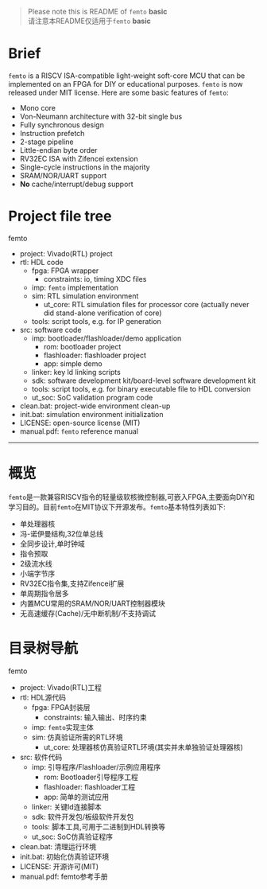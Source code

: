> Please note this is README of `femto` **basic**  
> 请注意本README仅适用于`femto` **basic**  

# Brief
`femto` is a RISCV ISA-compatible light-weight soft-core MCU that can be implemented on an FPGA for DIY or educational purposes. `femto` is now released under MIT license. Here are some basic features of `femto`:
- Mono core
- Von-Neumann architecture with 32-bit single bus
- Fully synchronous design
- Instruction prefetch
- 2-stage pipeline
- Little-endian byte order
- RV32EC ISA with Zifencei extension
- Single-cycle instructions in the majority
- SRAM/NOR/UART support
- **No** cache/interrupt/debug support

# Project file tree
femto
- project: Vivado(RTL) project
- rtl: HDL code
  - fpga: FPGA wrapper
    - constraints: io, timing XDC files
  - imp: `femto` implementation
  - sim: RTL simulation environment
    - ut_core: RTL simulation files for processor core (actually never did stand-alone verification of core)
  - tools: script tools, e.g. for IP generation
- src: software code
  - imp: bootloader/flashloader/demo application
    - rom: bootloader project
    - flashloader: flashloader project
    - app: simple demo
  - linker: key ld linking scripts
  - sdk: software development kit/board-level software development kit
  - tools: script tools, e.g. for binary executable file to HDL conversion
  - ut_soc: SoC validation program code
- clean.bat: project-wide environment clean-up
- init.bat: simulation environment initialization
- LICENSE: open-source license (MIT)
- manual.pdf: `femto` reference manual

***

# 概览
`femto`是一款兼容RISCV指令的轻量级软核微控制器,可嵌入FPGA,主要面向DIY和学习目的。目前`femto`在MIT协议下开源发布。`femto`基本特性列表如下:
- 单处理器核
- 冯-诺伊曼结构,32位单总线
- 全同步设计,单时钟域
- 指令预取
- 2级流水线
- 小端字节序
- RV32EC指令集,支持Zifencei扩展
- 单周期指令居多
- 内置MCU常用的SRAM/NOR/UART控制器模块
- 无高速缓存(Cache)/无中断机制/不支持调试

# 目录树导航
femto
- project: Vivado(RTL)工程
- rtl: HDL源代码
  - fpga: FPGA封装层
    - constraints: 输入输出、时序约束
  - imp: `femto`实现主体
  - sim: 仿真验证所需的RTL环境
    - ut_core: 处理器核仿真验证RTL环境(其实并未单独验证处理器核)
- src: 软件代码
  - imp: 引导程序/Flashloader/示例应用程序
    - rom: Bootloader引导程序工程
    - flashloader: flashloader工程
    - app: 简单的测试应用
  - linker: 关键ld连接脚本
  - sdk: 软件开发包/板级软件开发包
  - tools: 脚本工具,可用于二进制到HDL转换等
  - ut_soc: SoC仿真验证程序
- clean.bat: 清理运行环境
- init.bat: 初始化仿真验证环境
- LICENSE: 开源许可(MIT)
- manual.pdf: femto参考手册
